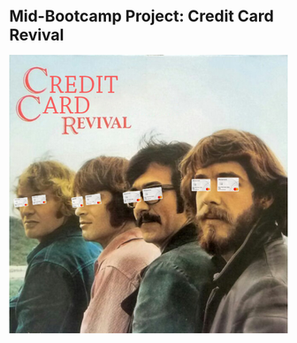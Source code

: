 # Mid-Bootcamp Project: Credit Card Revival


<img src="CCR_FF.jpg"
     alt="CCR"
     style="float: left; margin-right: 10px;" />

